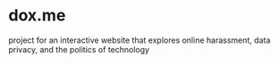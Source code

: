 # dox.me
project for an interactive website that explores online harassment, data privacy, and the politics of technology
